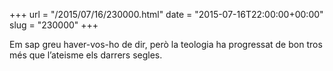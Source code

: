 +++
url = "/2015/07/16/230000.html"
date = "2015-07-16T22:00:00+00:00"
slug = "230000"
+++

Em sap greu haver-vos-ho de dir, però la teologia ha progressat de bon tros més que l’ateisme els darrers segles.

